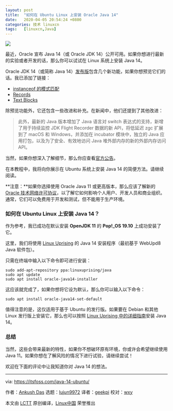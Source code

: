 ```yaml
---
layout: post
title:	"如何在 Ubuntu Linux 上安装 Oracle Java 14"
date:	2020-04-05 20:54:24 +0800 
categories:	技术 linuxcn 
tags:	[linuxcn,Java]
---
```



![](/Asserts/Images//attachment/album/202004/05/205313e188lsbrbgz9932d.jpg)


最近，Oracle 宣布 Java 14（或 Oracle JDK 14）公开可用。如果你想进行最新的实验或者开发的话，那么你可以试试在 Linux 系统上安装 Java 14。


Oracle JDK 14（或简称 Java 14）[发布版](https://www.oracle.com/corporate/pressrelease/oracle-announces-java14-031720.html)包含几个新功能，如果你想预览它们的话。我已添加了链接：


* [instanceof 的模式匹配](https://openjdk.java.net/jeps/305)
* [Records](https://openjdk.java.net/jeps/359)
* [Text Blocks](https://openjdk.java.net/jeps/368)


除预览功能外，它还包含一些改进和补充。在新闻中，他们还提到了其他改进：



> 
> 此外，最新的 Java 版本增加了 Java 语言对 switch 表达式的支持，新增了用于持续监控 JDK Flight Recorder 数据的新 API，将低延迟 zgc 扩展到了 macOS 和 Windows，并添加在 incubator 模块中，独立的 Java 应用打包，以及为了安全、有效地访问 Java 堆外部内存的新的外部内存访问 API。
> 
> 
> 


当然，如果你想深入了解细节，那么你应查看[官方公告](https://www.oracle.com/corporate/pressrelease/oracle-announces-java14-031720.html)。


在本教程中，我将向你展示在 Ubuntu 系统上安装 Java 14 的简便方法。请继续阅读。


**注意：**如果你选择使用 Oracle Java 11 或更高版本，那么应该了解新的 [Oracle 技术网络许可协议](https://www.oracle.com/technetwork/java/javase/overview/oracle-jdk-faqs.html)，以了解它如何影响个人用户、开发人员和商业组织。通常，它们可以免费用于开发和测试，但不能用于生产环境。


### 如何在 Ubuntu Linux 上安装 Java 14？


作为参考，我已成功在默认安装 **OpenJDK 11** 的 **Pop!\_OS 19.10** 上成功安装了它。


这里，我们将使用 [Linux Uprising](https://www.linuxuprising.com/2020/03/how-to-install-oracle-java-14-jdk14-on.html) 的 Java 14 安装程序（最初基于 WebUpd8 Java 软件包）。


只需在终端中输入以下命令即可进行安装：



```
sudo add-apt-repository ppa:linuxuprising/java
sudo apt update
sudo apt install oracle-java14-installer
```

这应该就完成了，如果你想将它设为默认，那么你可以输入以下命令：



```
sudo apt install oracle-java14-set-default
```

值得注意的是，这仅适用于基于 Ubuntu 的发行版。如果要在 Debian 和其他 Linux 发行版上安装它，那么也可以按照 [Linux Uprising 中的详细指南](https://www.linuxuprising.com/2020/03/how-to-install-oracle-java-14-jdk14-on.html)安装 Java 14。


### 总结


当然，这些会带来最新的特性，如果你不想破环原有环境，你或许会希望继续使用 Java 11。如果你想在了解风险的情况下进行试验，请继续尝试！


欢迎在下面的评论中让我知道你对 Java 14 的想法。




---


via: <https://itsfoss.com/java-14-ubuntu/>


作者：[Ankush Das](https://itsfoss.com/author/ankush/) 选题：[lujun9972](https://github.com/lujun9972) 译者：[geekpi](https://github.com/geekpi) 校对：[wxy](https://github.com/wxy)


本文由 [LCTT](https://github.com/LCTT/TranslateProject) 原创编译，[Linux中国](https://linux.cn/) 荣誉推出
